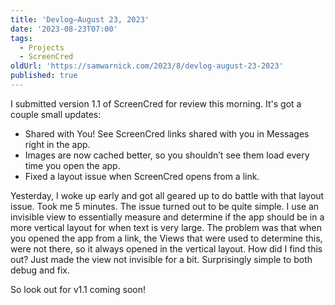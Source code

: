 ```yaml
---
title: 'Devlog—August 23, 2023'
date: '2023-08-23T07:00'
tags:
  - Projects
  - ScreenCred
oldUrl: 'https://samwarnick.com/2023/8/devlog-august-23-2023'
published: true
---
```


I submitted version 1.1 of ScreenCred for review this morning. It's got a couple small updates:

- Shared with You! See ScreenCred links shared with you in Messages right in the app.
- Images are now cached better, so you shouldn’t see them load every time you open the app.
- Fixed a layout issue when ScreenCred opens from a link.

Yesterday, I woke up early and got all geared up to do battle with that layout issue. Took me 5 minutes. The issue turned out to be quite simple. I use an invisible view to essentially measure and determine if the app should be in a more vertical layout for when text is very large. The problem was that when you opened the app from a link, the Views that were used to determine this, were not there, so it always opened in the vertical layout. How did I find this out? Just made the view not invisible for a bit. Surprisingly simple to both debug and fix.

So look out for v1.1 coming soon!
